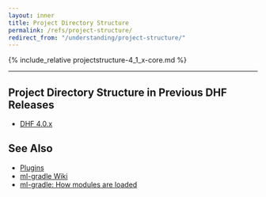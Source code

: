 ```yaml
---
layout: inner
title: Project Directory Structure
permalink: /refs/project-structure/
redirect_from: "/understanding/project-structure/"
---
```


{% include_relative projectstructure-4_1_x-core.md %}

---

## Project Directory Structure in Previous DHF Releases

<!-- - [DHF 4.1.x]({{site.baseurl}}/refs/project-structure-4_1_x/) -->
- [DHF 4.0.x]({{site.baseurl}}/refs/project-structure-4_0_x/)


## See Also
- [Plugins]({{site.baseurl}}/understanding/plugins/)
- [ml-gradle Wiki](https://github.com/marklogic-community/ml-gradle/wiki)
- [ml-gradle: How modules are loaded](https://github.com/marklogic-community/ml-gradle/wiki/How-modules-are-loaded)